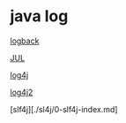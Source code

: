 # java log

[logback](0-logback-index.md)

[JUL](./JUL/0-JUC-index.md)

[log4j](0-log4j-index.md)

[log4j2](0-log4j2-index.md)

[slf4j][./sl4j/0-slf4j-index.md]


